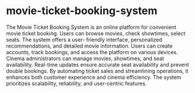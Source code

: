 # movie-ticket-booking-system
The Movie Ticket Booking System is an online platform for convenient movie ticket booking. Users can browse movies, check showtimes, select seats. The system offers a user- friendly interface, personalized recommendations, and detailed movie information. Users can create accounts, track bookings, and access the platform on various devices. Cinema administrators can manage movies, showtimes, and seat availability. Real-time updates ensure accurate seat availability and prevent double bookings. By automating ticket sales and streamlining operations, it enhances both customer experience and cinema efficiency. The system prioritizes scalability, reliability, and user-centric features. 
